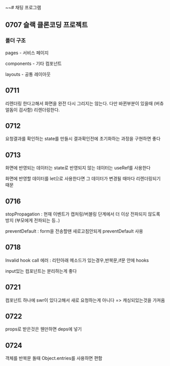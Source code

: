 ~~# 채팅 프로그램
## 0707 슬랙 클론코딩 프로젝트
### 폴더 구조
pages - 서비스 페이지

components - 기타 컴포넌트

layouts - 공통 레이아웃

## 0711
리렌더링 한다고해서 화면을 완전 다시 그리지는 않는다. 다만 바뀐부분이 있을때 (버츄얼돔이 검사함) 리렌더링한다.

## 0712
요청결과를 확인하는 state를 만들시 결과확인전에 초기화하는 과정을 구현하면 좋다

## 0713
화면에 반영되는 데이터는 state로 반영되지 않는 데이터는 useRef를 사용한다

화면에 반영할 데이터를 let으로 사용한다면 그 데이터가 변경될 때마다 리렌더링되기 때문

## 0716
stopPropagation : 현재 이벤트가 캡처링/버블링 단계에서 더 이상 전파되지 않도록 방지 (부모에게 전파되는 등..)

preventDefault : form을 전송할땐 새로고침안되게 preventDefault 사용

## 0718
Invalid hook call 에러 : 리턴아래 메소드가 있는경우,반복문,if문 안에 hooks

input있는 컴포넌트는 분리하는게 좋다

## 0721
컴포넌트 하나에 swr이 있다고해서 새로 요청하는게 아니다 => 캐싱되있는것을 가져옴

## 0722
props로 받은것은 웬만하면 deps에 넣기

## 0724
객체를 반복문 돌때 Object.entries를 사용하면 편함
